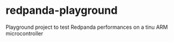 # redpanda-playground
Playground project to test Redpanda performances on a tinu ARM microcontroller
